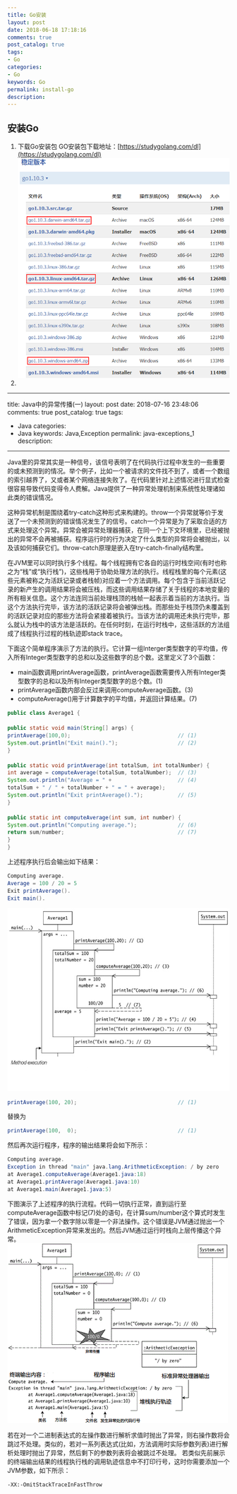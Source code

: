```yaml
---
title: Go安装
layout: post
date: 2018-06-18 17:18:16
comments: true
post_catalog: true
tags:
- Go
categories:
- Go
keywords: Go
permalink: install-go
description:
---
```

## 安装Go
1. 下载Go安装包
GO安装包下载地址：[https://studygolang.com/dl](https://studygolang.com/dl)
![](https://github.com/yida-lxw/blog/blob/master/20180716/images/_1529314830_16105.png?raw=true)
2.
---
title: Java中的异常传播(一)
layout: post
date: 2018-07-16 23:48:06
comments: true
post_catalog: true
tags:
- Java
categories:
- Java
keywords: Java,Exception
permalink: java-exceptions_1
description:
---

Java里的异常其实是一种信号，该信号表明了在代码执行过程中发生的一些重要的或未预测到的情况。举个例子，比如一个被请求的文件找不到了，或者一个数组的索引越界了，又或者某个网络连接失败了。在代码里针对上述情况进行显式检查很容易导致代码变得令人费解。Java提供了一种异常处理机制来系统性处理诸如此类的错误情况。

这种异常机制是围绕着try-catch这种形式来构建的。throw一个异常就等价于发送了一个未预测到的错误情况发生了的信号。catch一个异常是为了采取合适的方式来处理这个异常。异常会被异常处理器捕获，在同一个上下文环境里，已经被抛出的异常不会再被捕获。程序运行时的行为决定了什么类型的异常将会被抛出，以及该如何捕获它们。throw-catch原理是嵌入在try-catch-finally结构里。

在JVM里可以同时执行多个线程。每个线程拥有它各自的运行时栈空间(有时也称之为“栈”或“执行栈”)，这些栈用于协助处理方法的执行。线程栈里的每个元素(这些元素被称之为活跃记录或者栈帧)对应着一个方法调用。每个包含于当前活跃记录的新产生的调用结果将会被压栈，而这些调用结果存储了关于线程的本地变量的所有相关信息。这个方法连同当前处理栈顶的栈帧一起表示着当前的方法执行。当这个方法执行完毕，该方法的活跃记录将会被弹出栈。而那些处于栈顶仍未覆盖到的活跃记录对应的那些方法将会紧接着被执行。当该方法的调用还未执行完毕，那么就认为栈中的该方法是活跃的。在任何时刻，在运行时栈中，这些活跃的方法组成了线程执行过程的栈轨迹即stack trace。

下面这个简单程序演示了方法的执行。它计算一组Interger类型数字的平均值，传入所有Integer类型数字的总和以及这些数字的总个数。这里定义了3个函数：
+ main函数调用printAverage函数，printAverage函数需要传入所有Integer类型数字的总和以及所有Integer类型数字的总个数。(1)
+ printAverage函数内部会反过来调用computeAverage函数。(3)
+ computeAverage()用于计算数字的平均值，并返回计算结果。(7)
~~~java
public class Average1 {

public static void main(String[] args) {
printAverage(100,0);                                  // (1)
System.out.println("Exit main().");                   // (2)
}

public static void printAverage(int totalSum, int totalNumber) {
int average = computeAverage(totalSum, totalNumber);  // (3)
System.out.println("Average = " +                     // (4)
totalSum + " / " + totalNumber + " = " + average);
System.out.println("Exit printAverage().");           // (5)
}

public static int computeAverage(int sum, int number) {
System.out.println("Computing average.");             // (6)
return sum/number;                                    // (7)
}
}
~~~
上述程序执行后会输出如下结果：
~~~java
Computing average.
Average = 100 / 20 = 5
Exit printAverage().
Exit main().
~~~
![方法执行流程](images/_方法执行流程_1531497866_22167.jpg?raw=true)
~~~java
printAverage(100, 20);                                // (1)
~~~
替换为
~~~java
printAverage(100,  0);                                // (1)
~~~
然后再次运行程序，程序的输出结果将会如下所示：
~~~java
Computing average.
Exception in thread "main" java.lang.ArithmeticException: / by zero
at Average1.computeAverage(Average1.java:18)
at Average1.printAverage(Average1.java:10)
at Average1.main(Average1.java:5)
~~~
下图演示了上述程序的执行流程。代码一切执行正常，直到运行至computeAverage函数中标记(7)处的语句，在计算sum/number这个算式时发生了错误，因为拿一个数字除以零是一个非法操作。这个错误是JVM通过抛出一个ArithmeticException异常来发出的。然后JVM通过运行时栈向上层传播这个异常。
![异常传播](images/_异常传播_1531499702_20289.gif?raw=true)

若在对一个二进制表达式的左操作数进行解析求值时抛出了异常，则右操作数将会跳过不处理。类似的，若对一系列表达式(比如，方法调用时实际参数列表)进行解析处理时抛出了异常，然后剩下的参数列表将会被跳过不处理。
若类似先前展示的终端输出结果的线程执行栈的调用轨迹信息中不打印行号，这时你需要添加一个JVM参数，如下所示：
~~~
-XX:-OmitStackTraceInFastThrow
~~~